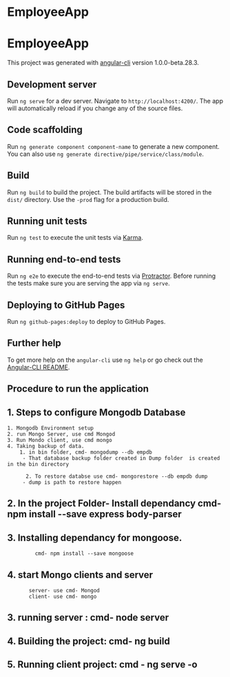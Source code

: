 # EmployeeApp
# EmployeeApp

This project was generated with [angular-cli](https://github.com/angular/angular-cli) version 1.0.0-beta.28.3.

## Development server
Run `ng serve` for a dev server. Navigate to `http://localhost:4200/`. The app will automatically reload if you change any of the source files.

## Code scaffolding

Run `ng generate component component-name` to generate a new component. You can also use `ng generate directive/pipe/service/class/module`.

## Build

Run `ng build` to build the project. The build artifacts will be stored in the `dist/` directory. Use the `-prod` flag for a production build.

## Running unit tests

Run `ng test` to execute the unit tests via [Karma](https://karma-runner.github.io).

## Running end-to-end tests

Run `ng e2e` to execute the end-to-end tests via [Protractor](http://www.protractortest.org/).
Before running the tests make sure you are serving the app via `ng serve`.

## Deploying to GitHub Pages

Run `ng github-pages:deploy` to deploy to GitHub Pages.

## Further help

To get more help on the `angular-cli` use `ng help` or go check out the [Angular-CLI README](https://github.com/angular/angular-cli/blob/master/README.md).

## Procedure to run the application

## 1. Steps to configure Mongodb Database

    1. Mongodb Environment setup
    2. run Mongo Server, use cmd Mongod
    3. Run Mondo client, use cmd mongo
    4. Taking backup of data.
        1. in bin folder, cmd- mongodump --db empdb
         - That database backup folder created in Dump folder  is created in the bin directory

          2. To restore databse use cmd- mongorestore --db empdb dump
         - dump is path to restore happen

 ## 2.  In the project Folder- Install dependancy cmd- npm install --save express body-parser

 ## 3. Installing dependancy for mongoose.
             cmd- npm install --save mongoose

 ## 4. start Mongo clients and server
           server- use cmd- Mongod
           client- use cmd- mongo

 ## 3. running server : cmd- node server

 ## 4. Building the project: cmd- ng build

 ## 5. Running client project: cmd - ng serve -o  




